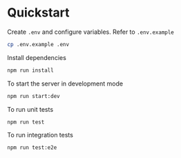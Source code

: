 # Quickstart

Create `.env` and configure variables. Refer to `.env.example`

```bash
cp .env.example .env
```

Install dependencies

```bash
npm run install
```

To start the server in development mode

```bash
npm run start:dev
```

To run unit tests

```bash
npm run test
```

To run integration tests

```bash
npm run test:e2e
```
